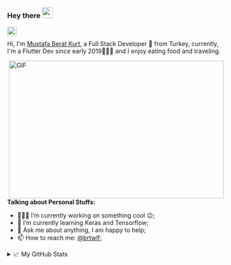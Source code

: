 ### Hey there <img src="https://media.giphy.com/media/hvRJCLFzcasrR4ia7z/giphy.gif" width="25px">
<a href="https://www.instagram.com/brtwlf/">
  <img align="left" alt="Mustafa Berat Kurt | Instagram" width="22px" src="https://cdn.jsdelivr.net/npm/simple-icons@v3/icons/twitter.svg" />
</a>

<br />

Hi, I'm [Mustafa Berat Kurt](https://github.com/zekkontro), a Full Stack Developer 🚀 from Turkey, currently, I'm a Flutter Dev since early 2019🙍🏽‍♂️ and I enjoy eating food and traveling.

  <img align="right" alt="GIF" src="https://github.com/abhisheknaiidu/abhisheknaiidu/blob/master/code.gif?raw=true" width="500" height="320" />
  
**Talking about Personal Stuffs:**

- 👨🏽‍💻 I’m currently working on something cool :wink:;
- 🌱 I’m currently learning Keras and Tensorflow; 
- 💬 Ask me about anything, I am happy to help;
- 📫 How to reach me: [@brtwlf](https://www.instagram.com/brtwlf/);



<!--END_SECTION:waka-->


<details>
<summary>📈 My GitHub Stats</summary>

<p align="center"> <img src="https://github-readme-stats.vercel.app/api?username=zekkontro&show_icons=true&theme=gotham%22%20alt=%22abhisheknaiidu" />

</details>



